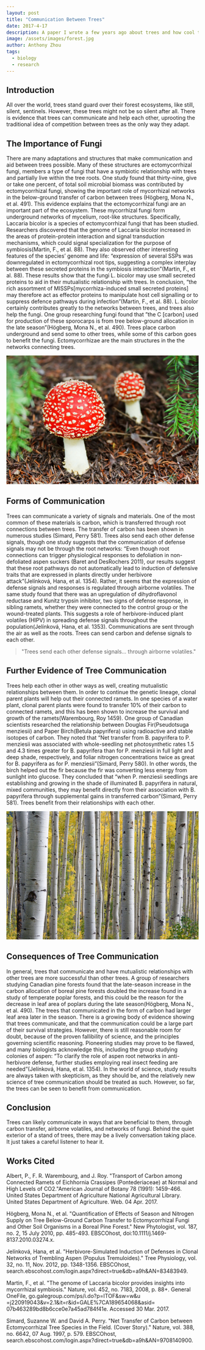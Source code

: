 ```yaml
---
layout: post
title: "Communication Between Trees"
date: 2017-4-17
description: A paper I wrote a few years ago about trees and how cool they are.
image: /assets/images/forest.jpg
author: Anthony Zhou
tags:
  - biology
  - research
---
```

## Introduction

All over the world, trees stand guard over their forest ecosystems, like still, silent, sentinels. However, these trees might not be so silent after all. There is evidence that trees can communicate and help each other, uprooting the traditional idea of competition between trees as the only way they adapt.

## The Importance of Fungi
There are many adaptations and structures that make communication and aid between trees possible. Many of these structures are ectomycorrhizal fungi, members a type of fungi that have a symbiotic relationship with trees and partially live within the tree roots. One study found that thirty-nine, give or take one percent, of total soil microbial biomass was contributed by ectomycorrhizal fungi, showing the important role of mycorrhizal networks in the below-ground transfer of carbon between trees (Högberg, Mona N., et al. 491). This evidence explains that the ectomycorrhizal fungi are an important part of the ecosystem. These mycorrhizal fungi form underground networks of mycelium, root-like structures. Specifically, Laccaria bicolor is a species of ectomycorrhizal fungi that has been studied. Researchers discovered that the genome of Laccaria bicolor increased in the areas of protein-protein interaction and signal transduction mechanisms, which could signal specialization for the purpose of symbiosis(Martin, F., et al. 88). They also observed other interesting features of the species’ genome and life: “expression of several SSPs was downregulated in ectomycorrhizal root tips, suggesting a complex interplay between these secreted proteins in the symbiosis interaction”(Martin, F., et al. 88). These results show that the fungi L. bicolor may use small secreted proteins to aid in their mutualistic relationship with trees. In conclusion, “the rich assortment of MISSPs[mycorrhiza-induced small secreted proteins] may therefore act as effector proteins to manipulate host cell signalling or to suppress defence pathways during infection”(Martin, F., et al. 88). L. bicolor certainly contributes greatly to the networks between trees, and trees also help the fungi. One group researching fungi found that ”the C [carbon] used for production of these sporocarps is from tree below-ground allocation in the late season”(Högberg, Mona N., et al. 490). Trees place carbon underground and send some to other trees, while some of this carbon goes to benefit the fungi. Ectomycorrhizae are the main structures in the the networks connecting trees.

![Mushrooms](/assets/images/mushroom.jpg)

## Forms of Communication
Trees can communicate a variety of signals and materials. One of the most common of these materials is carbon, which is transferred through root connections between trees. The transfer of carbon has been shown in numerous studies (Simard, Perry 581). Trees also send each other defense signals, though one study suggests that the communication of defense signals may not be through the root networks: “Even though root connections can trigger physiological responses to defoliation in non-defoliated aspen suckers (Baret and DesRochers 2011), our results suggest that these root pathways do not automatically lead to induction of defensive traits that are expressed in plants directly under herbivore attack”(Jelínková, Hana, et al. 1354).  Rather, it seems that the expression of defense signals and responses is regulated through airborne volatiles. The same study found that there was an upregulation of dihydroflavonol reductase and Kunitz trypsin inhibitor, two signs of defense response, in sibling ramets, whether they were connected to the control group or the wound-treated plants. This suggests a role of herbivore-induced plant volatiles (HIPV) in spreading defense signals throughout the population(Jelínková, Hana, et al. 1353). Communications are sent through the air as well as the roots. Trees can send carbon and defense signals to each other.

> "Trees send each other defense signals... through airborne volatiles."

## Further Evidence of Tree Communication
Trees help each other in other ways as well, creating mutualistic relationships between them. In order to continue the genetic lineage, clonal parent plants will help out their connected ramets. In one species of a water plant, clonal parent plants were found to transfer 10% of their carbon to connected ramets, and this has been shown to increase the survival and growth of the ramets(Warembourg, Roy 1459).  One group of Canadian scientists researched the relationship between Douglas Fir(Pseudotsuga menziesii) and Paper Birch(Betula papyrifera) using radioactive and stable isotopes of carbon. They noted that “Net transfer from B. papyrifera to P. menziesii was associated with whole-seedling net photosynthetic rates 1.5 and 4.3 times greater for B. papyrifera than for P. menziesii in full light and deep shade, respectively, and foliar nitrogen concentrations twice as great for B. papyrifera as for P. menziesii”(Simard, Perry 580). In other words, the birch helped out the fir because the fir was converting less energy from sunlight into glucose. They concluded that “when P. menziesii seedlings are establishing and growing in the shade of illuminated B. papyrifera in natural, mixed communities, they may benefit directly from their association with B. papyrifera through supplemental gains in transferred carbon”(Simard, Perry 581). Trees benefit from their relationships with each other.

![Mushrooms](/assets/images/birch.jpg)

## Consequences of Tree Communication
In general, trees that communicate and have mutualistic relationships with other trees are more successful than other trees. A group of researchers studying Canadian pine forests found that the late-season increase in the carbon allocation of boreal pine forests doubled the increase found in a study of temperate poplar forests, and this could be the reason for the decrease in leaf area of poplars during the late season(Högberg, Mona N., et al. 490). The trees that communicated in the form of carbon had larger leaf area later in the season. There is a growing body of evidence showing that trees communicate, and that the communication could be a large part of their survival strategies. However, there is still reasonable room for doubt, because of the proven fallibility of science, and the principles governing scientific reasoning. Pioneering studies may prove to be flawed, and many biologists acknowledge this, including the group studying colonies of aspen: “To clarify the role of aspen root networks in anti-herbivore defense, further studies employing real insect feeding are needed”(Jelínková, Hana, et al. 1354). In the world of science, study results are always taken with skepticism, as they should be, and the relatively new science of tree communication should be treated as such. However, so far, the trees can be seen to benefit from communication.

## Conclusion
Trees can likely communicate in ways that are beneficial to them, through carbon transfer, airborne volatiles, and networks of fungi. Behind the quiet exterior of a stand of trees, there may be a lively conversation taking place. It just takes a careful listener to hear it.



## Works Cited

Albert, P., F. R. Warembourg, and J. Roy. "Transport of Carbon among Connected Ramets of
Eichhornia Crassipes (Pontederiaceae) at Normal and High Levels of CO2."American Journal of Botany 78 (1991): 1459-466. United States Department of Agriculture National Agricultural Library. United States Department of Agriculture. Web. 04 Apr. 2017.

Högberg, Mona N., et al. "Quantification of Effects of Season and Nitrogen Supply on Tree
Below-Ground Carbon Transfer to Ectomycorrhizal Fungi and Other Soil Organisms in a Boreal Pine Forest." New Phytologist, vol. 187, no. 2, 15 July 2010, pp. 485-493. EBSCOhost, doi:10.1111/j.1469-8137.2010.03274.x.

Jelínková, Hana, et al. "Herbivore-Simulated Induction of Defenses in Clonal Networks of
Trembling Aspen (Populus Tremuloides)." Tree Physiology, vol. 32, no. 11, Nov. 2012, pp. 1348-1356. EBSCOhost, search.ebscohost.com/login.aspx?direct=true&db=a9h&AN=83483949.

Martin, F., et al. "The genome of Laccaria bicolor provides insights into mycorrhizal symbiosis."
Nature, vol. 452, no. 7183, 2008, p. 88+. General OneFile, go.galegroup.com/ps/i.do?p=ITOF&sw=w&u
=j220919043&v=2.1&it=r&id=GALE%7CA189654068&asid=
07b463289bd8b6cce0e7a45ad784f41e. Accessed 30 Mar. 2017.

Simard, Suzanne W. and David A. Perry. "Net Transfer of Carbon between Ectomycorrhizal Tree
Species in the Field. (Cover Story)." Nature, vol. 388, no. 6642, 07 Aug. 1997, p. 579. EBSCOhost, search.ebscohost.com/login.aspx?direct=true&db=a9h&AN=9708140900.
